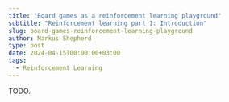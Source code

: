```yaml
---
title: "Board games as a reinforcement learning playground"
subtitle: "Reinforcement learning part 1: Introduction"
slug: board-games-reinforcement-learning-playground
author: Markus Shepherd
type: post
date: 2024-04-15T00:00:00+03:00
tags:
  - Reinforcement Learning
---
```


TODO.